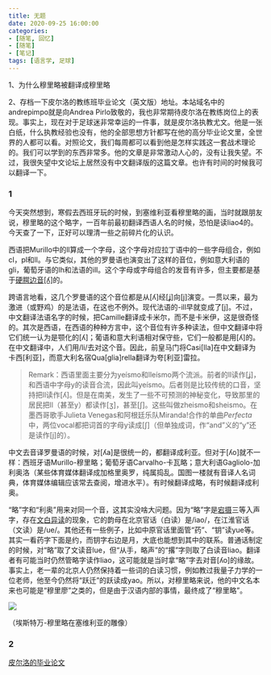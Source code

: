 ```yaml
---
title: 无题
date: 2020-09-25 16:00:00
categories: 
- [随笔, 回忆]
- [随笔]
- [笔记]
tags: [语言学, 足球]
---
```


1、为什么穆里略被翻译成穆里略

2、存档一下皮尔洛的教练班毕业论文（英文版）地址。本站域名中的andrepimpo就是向Andrea Pirlo致敬的，我也非常期待皮尔洛在教练岗位上的表现。事实上，现在对于足球迷非常幸运的一件事，就是皮尔洛执教尤文。他是一张白纸，什么执教经验也没有，他的全部思想方针都写在他的高分毕业论文里，全世界的人都可以看。对照论文，我们每周都可以看到他是怎样实践这一套战术理论的。我们可以学到的东西非常多。他的文章是非常激动人心的，没有让我失望。不过，我很失望中文论坛上居然没有中文翻译版的这篇文章。也许有时间的时候我可以翻译一下。

<!--more-->

### 1

今天突然想到，寒假去西班牙玩的时候，到塞维利亚看穆里略的画，当时就跟朋友说，穆里略的这个略字，一百年前最初翻译西语人名的时候，恐怕是读liao4的。今天查了一下，正好可以理清一些之前碎片化的认识。

西语把Murillo中的ll算成一个字母，这个字母对应拉丁语中的一些字母组合，例如cl，pl和ll。与它类似，其他的罗曼语也演变出了这样的音位，例如意大利语的gli，葡萄牙语的lh和法语的ill。这个字母或字母组合的发音有许多，但主要都是基于[硬腭边音[ʎ]](https://en.wikipedia.org/wiki/Voiced_palatal_lateral_approximant)的。

跨语言地看，这几个罗曼语的这个音位都是从[ʎ]经[ʝ]向[j]演变。一贯以来，最为激进（或野鸡）的是法语，在这也不例外。现代法语的-ill早就变成了[j]。不过，中文翻译法语名字的时候，把Camille翻译成卡米尔，而不是卡米伊，这是很奇怪的。其次是西语，在西语的种种方言中，这个音位有许多种读法，但中文翻译中将它们统一认为是颚化的[ʎ]；葡语和意大利语相对保守些，它们一般都是用[ʎ]的。在中文翻译中，人们用/li/去对这个音。因此，前皇马门将Casi[lla]在中文翻译为卡西[利亚]，而意大利名宿Qua[glia]rella翻译为夸[利亚]雷拉。

> Remark：西语里面主要分为yeísmo和lleísmo两个流派。前者的ll读作[ʝ]，和西语中字母y的读音合流，因此叫yeísmo。后者则是比较传统的口音，坚持把ll读作[ʎ]。但是在南美，发生了一些不可预测的神秘变化，导致那里的居民把ll（甚至y）都读作[ʒ]，甚至[ʃ]。这些叫做zheismo和sheismo。在墨西哥歌手Julieta Venegas和阿根廷乐队Miranda!合作的单曲*Perfecta*中，两位vocal都把词首的字母y读成[ʃ]（但单独成词，作“and”义的“y”还是读作[j]的）。

中文去音译罗曼语的时候，对[ʎa]是很统一的，都翻译成利亚。但对于[ʎo]就不一样：西班牙语Murillo-穆里略；葡萄牙语Carvalho-卡瓦略；意大利语Gagliolo-加利奥洛（某些体育媒体翻译成加格里奥罗，纯属捣乱。国图一楼就有音译人名词典，体育媒体编辑应该常去查阅，增进水平）。有时候翻译成略，有时候翻译成利奥。

“略”字和“利奥”用来对同一个音，这其实没啥大问题。因为“略”字是[宕摄](https://zh.wikipedia.org/wiki/%E5%AE%95%E6%94%9D)三等入声字，存在[文白异读](https://zh.wikipedia.org/wiki/%E6%96%87%E7%99%BD%E5%BC%82%E8%AF%BB)的现象，它的韵母在北京官话（白读）是/iao/，在江淮官话（文读）是/ue/。其他还有一些例子，比如中原官话里面管“药”、“钥”读yue等。其实一看药字下面是约，而钥字右边是月，大底也能想到其中的联系。普通话制定的时候，对“略”取了文读音lue，但“从手，略声”的“撂”字则取了白读音liao。翻译者有可能当时仍然管略字读作liao，这可能就是当时拿“略”字去对音[ʎo]的缘故。事实上，老一辈的北京人仍然保持着一些词的白读习惯，例如教过我量子力学的一位老师，他至今仍然将“跃迁”的跃读成yao。所以，对穆里略来说，他的中文名本来也可能是“穆里廖”之类的，但是由于汉语内部的事情，最终成了“穆里略”。

![](https://cdn.mathpix.com/snip/images/XpRVinEPB9YlDlOJXzI3d8f0BYrk3LZL90K8DePIRdM.original.fullsize.png)

（埃斯特万-穆里略在塞维利亚的雕像）

### 2

[皮尔洛的毕业论文](https://juvecanal.com/articles/my-football-by-andrea-pirlo/)